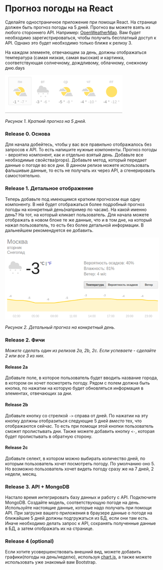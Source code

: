 # Прогноз погоды на React

Сделайте одностраничное приложение при помощи React. На странице должен быть прогноз погоды на 5 дней. Прогноз вы можете взять из любого стороннего API. Например: [OpenWeatherMap](https://openweathermap.org/api). Вам будет необходимо зарегистрироваться, чтобы получить бесплатный доступ к API. Однако это будет необходимо только ближе к релизу 3.

На каждом элементе, отвечающем за день, должны отображаться температура (самая низкая, самая высокая) и картинка, соответствующая солнечному, дождливому, облачному, снежному дню.days


![days](readme-assets/days.png)

*Рисунок 1. Краткий прогноз на 5 дней.*


### Release 0. Основа
Для начала добейтесь, чтобы у вас все правильно отображалось без запросов к API.
То есть напишите нужные компоненты. Прогноз погоды - вероятно компонент, как и отдельно взятый день.
Добавьте все необходимые свойства(props). Добавьте метод, который передает данные о погоде во все дни. В данном релизе можете использовать фальшивые данные, то есть не получать их через API, а сгенерировать самостоятельно.

### Release 1. Детальное отображение
Теперь добавьте под имеющимся кратким прогнозом еще одну компоненту. В ней будет отображаться более подробный прогноз погоды на конкретный день(например по часам). На какой именно день? На тот, на который кликает пользователь. Для начала можете отображать в новом блоке те же данные, что и в том дне, на который нажал пользователь, то есть без более детальной информации. В дальнейшем рекомендуется ее добавить.

![detailed](readme-assets/detailed.png)

*Рисунок 2. Детальный прогноз на конкретный день.*
 
### Release 2. Фичи
*Можете сделать один из релизов 2a, 2b, 2c. Если успеваете - сделайте 2 или все 3 из них.*

#### Release 2a 
Добавьте поле, в которое пользователь будет вводить название города, в котором он хочет посмотреть погоду. Рядом с полем должна быть кнопка, по нажатии на которую будет обновляться информация в элементах, отвечающих за дни.

#### Release 2b
Добавьте кнопку со стрелкой `->` справа от дней. По нажатии на эту кнопку должны отобразиться следующие 5 дней *вместо* тех, что отображаются сейчас. То есть при помощи этой кнопки пользователь сможет пролистывать дни. Также можете добавить кнопку `<-`, которая будет пролистывать в обратную сторону. 

#### Release 2c
Добавьте селект, в котором можно выбирать количество дней, по которым пользователь хочет посмотреть погоду. По умолчанию оно 5. Но возможно пользователь хочет видеть погоду сразу же на 7 дней, 2 недели, месяц.

### Release 3. API + MongoDB
Настало время интегрировать базу данных и работу с API.
Подключите MongoDB. Создайте модель, соответствующую погоде на день. Используйте настоящие данные, которые надо получать при помощи API. При загрузке вашего приложения в браузере данные о погоде на ближайшие 5 дней должны подгружаться из БД, если они там есть. Иначе необходимо делать запрос к API, сохранять полученные данные в БД, а затем отображать их на странице.

### Release 4 (optional)
Если хотите усовершенствовать внешний вид, можете добавить графики(погоды на день/неделю), используя [chart.js](https://www.chartjs.org/), а также можете использовать уже знакомый вам Bootstrap.
